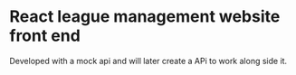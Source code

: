 # React league management website front end

Developed with a mock api and will later create a APi to work along side it.
